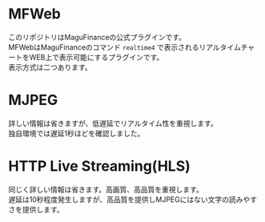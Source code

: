 # MFWeb
このリポジトリはMaguFinanceの公式プラグインです。  
MFWebはMaguFinanceのコマンド `realtime4` で表示されるリアルタイムチャートをWEB上で表示可能にするプラグインです。  
表示方式は二つあります。
# MJPEG
詳しい情報は省きますが、低遅延でリアルタイム性を重視します。  
独自環境では遅延1秒ほどを確認しました。
# HTTP Live Streaming(HLS)
同じく詳しい情報は省きます。高画質、高品質を重視します。  
遅延は10秒程度発生しますが、高品質を提供しMJPEGにはない文字の読みやすさを提供します。